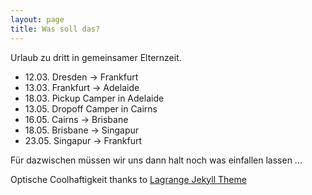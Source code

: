 ```yaml
---
layout: page
title: Was soll das?
---
```

Urlaub zu dritt in gemeinsamer Elternzeit.

* 12.03. Dresden -> Frankfurt
* 13.03. Frankfurt -> Adelaide 
* 18.03. Pickup Camper in Adelaide
* 13.05. Dropoff Camper in Cairns
* 16.05. Cairns -> Brisbane 
* 18.05. Brisbane -> Singapur
* 23.05. Singapur -> Frankfurt

Für dazwischen müssen wir uns dann halt noch was einfallen lassen ...

Optische Coolhaftigkeit thanks to [Lagrange Jekyll Theme](https://github.com/LeNPaul/Lagrange)